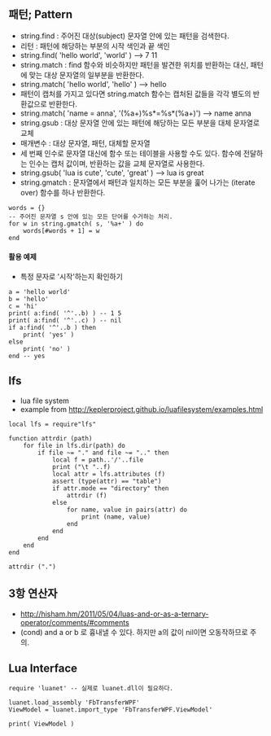## 패턴; Pattern

 * string.find : 주어진 대상(subject) 문자열 안에 있는 패턴을 검색한다. 
  * 리턴 : 패턴에 해당하는 부분의 시작 색인과 끝 색인
  * string.find( 'hello world', 'world' ) --> 7 11
 * string.match : find 함수와 비슷하지만 패턴을 발견한 위치를 반환하는 대신, 패턴에 맞는 대상 문자열의 일부분을 반환한다. 
  * string.match( 'hello world', 'hello' ) --> hello
  * 패턴이 캡처를 가지고 있다면 string.match 함수는 캡처된 값들을 각각 별도의 반환값으로 반환한다. 
  * string.match( 'name = anna', '(%a+)%s*=%s*(%a+)') --> name anna
 * string.gsub : 대상 문자열 안에 있는 패턴에 해당하는 모든 부분을 대체 문자열로 교체
  * 매개변수 : 대상 문자열, 패턴, 대체할 문자열
  * 세 번째 인수로 문자열 대신에 함수 또는 테이블을 사용할 수도 있다. 함수에 전달하는 인수는 캡처 값이며, 반환하는 값을 교체 문자열로 사용한다.
  * string.gsub( 'lua is cute', 'cute', 'great' ) --> lua is great
 * string.gmatch : 문자열에서 패턴과 일치하는 모든 부분을 훑어 나가는 (iterate over) 함수를 하나 반환한다.

```
words = {}
-- 주어진 문자열 s 안에 있는 모든 단어를 수거하는 처리.
for w in string.gmatch( s, '%a+' ) do
    words[#words + 1] = w
end
```

#### 활용 예제

 * 특정 문자로 '시작'하는지 확인하기
```
a = 'hello world'
b = 'hello'
c = 'hi'
print( a:find( '^'..b) ) -- 1 5
print( a:find( '^'..c) ) -- nil
if a:find( '^'..b ) then 
    print( 'yes' ) 
else
    print( 'no' )
end -- yes
```

## lfs

 * lua file system
 * example from http://keplerproject.github.io/luafilesystem/examples.html
```
local lfs = require"lfs"

function attrdir (path)
    for file in lfs.dir(path) do
        if file ~= "." and file ~= ".." then
            local f = path..'/'..file
            print ("\t "..f)
            local attr = lfs.attributes (f)
            assert (type(attr) == "table")
            if attr.mode == "directory" then
                attrdir (f)
            else
                for name, value in pairs(attr) do
                    print (name, value)
                end
            end
        end
    end
end

attrdir (".")
```

## 3항 연산자

 * http://hisham.hm/2011/05/04/luas-and-or-as-a-ternary-operator/comments/#comments
 * (cond) and a or b 로 흉내낼 수 있다. 하지만 a의 값이 nil이면 오동작하므로 주의.

## Lua Interface

```
require 'luanet' -- 실제로 luanet.dll이 필요하다.

luanet.load_assembly 'FbTransferWPF'
ViewModel = luanet.import_type 'FbTransferWPF.ViewModel'

print( ViewModel )

```